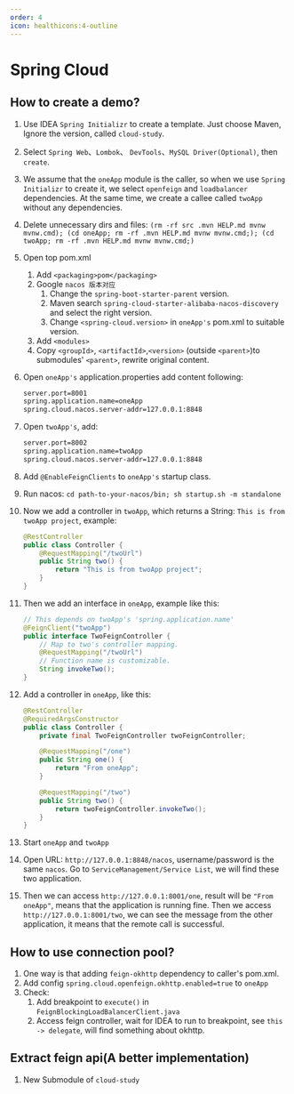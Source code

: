 ```yaml
---
order: 4
icon: healthicons:4-outline
---
```


# Spring Cloud

## How to create a demo?

1. Use IDEA `Spring Initializr` to create a template. Just choose Maven, Ignore the version, called `cloud-study`. 

2. Select `Spring Web`、`Lombok`、 `DevTools`、`MySQL Driver(Optional)`, then `create`.

3. We assume that the `oneApp` module is the caller, so when we use `Spring Initializr` to create it, we select `openfeign` and `loadbalancer` dependencies. At the same time, we create a callee called `twoApp` without any dependencies.

4. Delete unnecessary dirs and files: `(rm -rf src .mvn HELP.md mvnw mvnw.cmd); (cd oneApp; rm -rf .mvn HELP.md mvnw mvnw.cmd;); (cd twoApp; rm -rf .mvn HELP.md mvnw mvnw.cmd;)`

5. Open top pom.xml

    1. Add `<packaging>pom</packaging>`
    2. Google `nacos 版本对应` 
        1. Change the `spring-boot-starter-parent` version.
        2. Maven search `spring-cloud-starter-alibaba-nacos-discovery` and select the right version.
        3. Change `<spring-cloud.version>` in `oneApp's` pom.xml to suitable version.
    3. Add `<modules>`
    4. Copy `<groupId>`, `<artifactId>`,`<version>` (outside `<parent>`)to submodules' `<parent>`, rewrite original content.

6. Open `oneApp's` application.properties add content following:

    ```bash
    server.port=8001
    spring.application.name=oneApp
    spring.cloud.nacos.server-addr=127.0.0.1:8848
    ```

7. Open `twoApp's`, add:

    ```bash
    server.port=8002
    spring.application.name=twoApp
    spring.cloud.nacos.server-addr=127.0.0.1:8848
    ```

8. Add `@EnableFeignClients` to `oneApp's` startup class.

9. Run nacos: `cd path-to-your-nacos/bin; sh startup.sh -m standalone`

10. Now we add a controller in `twoApp`, which returns a String: `This is from twoApp project`, example:

    ```java
    @RestController
    public class Controller {
        @RequestMapping("/twoUrl")
        public String two() {
            return "This is from twoApp project";
        }
    }
    ```

11. Then we add an interface in `oneApp`, example like this:

    ```java
    // This depends on twoApp's 'spring.application.name'
    @FeignClient("twoApp")
    public interface TwoFeignController {
        // Map to two's controller mapping.
        @RequestMapping("/twoUrl")
        // Function name is customizable.
        String invokeTwo();
    }
    ```

12. Add a controller in `oneApp`, like this:

    ```java
    @RestController
    @RequiredArgsConstructor
    public class Controller {
        private final TwoFeignController twoFeignController;
    
        @RequestMapping("/one")
        public String one() {
            return "From oneApp";
        }
    
        @RequestMapping("/two")
        public String two() {
            return twoFeignController.invokeTwo();
        }
    }
    ```

13. Start `oneApp` and `twoApp`

14. Open URL: `http://127.0.0.1:8848/nacos`, username/password is the same `nacos`. Go to `ServiceManagement/Service List`, we will find these two application.

15. Then we can access `http://127.0.0.1:8001/one`, result will be `"From oneApp"`, means that the application is running fine. Then we access `http://127.0.0.1:8001/two`, we can see the message from the other application, it means that the remote call is successful.

## How to use connection pool?

1. One way is that adding `feign-okhttp` dependency to caller's pom.xml.
2. Add config `spring.cloud.openfeign.okhttp.enabled=true` to `oneApp`
3. Check:
    1. Add breakpoint to `execute()` in `FeignBlockingLoadBalancerClient.java`
    2. Access feign controller, wait for IDEA to run to breakpoint, see `this -> delegate`, will find something about okhttp.

## Extract feign api(A better implementation)

1. New Submodule of `cloud-study`

